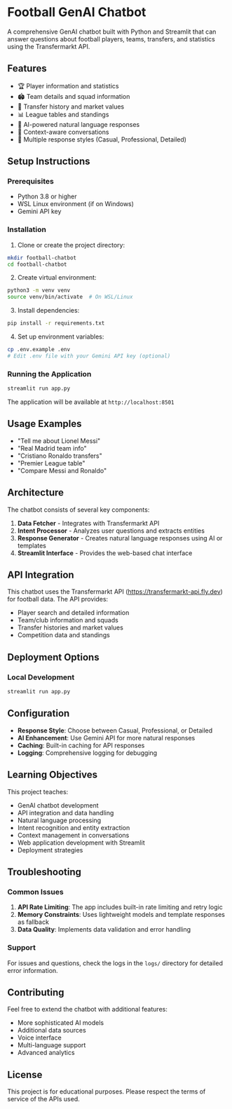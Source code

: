 # Football GenAI Chatbot

A comprehensive GenAI chatbot built with Python and Streamlit that can answer questions about football players, teams, transfers, and statistics using the Transfermarkt API.

## Features

- 🏆 Player information and statistics
- 🏟️ Team details and squad information
- 🔄 Transfer history and market values
- 📊 League tables and standings
- 🤖 AI-powered natural language responses
- 💬 Context-aware conversations
- 🎨 Multiple response styles (Casual, Professional, Detailed)

## Setup Instructions

### Prerequisites
- Python 3.8 or higher
- WSL Linux environment (if on Windows)
- Gemini API key

### Installation

1. Clone or create the project directory:
```bash
mkdir football-chatbot
cd football-chatbot
```

2. Create virtual environment:
```bash
python3 -m venv venv
source venv/bin/activate  # On WSL/Linux
```

3. Install dependencies:
```bash
pip install -r requirements.txt
```

4. Set up environment variables:
```bash
cp .env.example .env
# Edit .env file with your Gemini API key (optional)
```

### Running the Application

```bash
streamlit run app.py
```

The application will be available at `http://localhost:8501`

## Usage Examples

- "Tell me about Lionel Messi"
- "Real Madrid team info"
- "Cristiano Ronaldo transfers"
- "Premier League table"
- "Compare Messi and Ronaldo"

## Architecture

The chatbot consists of several key components:

1. **Data Fetcher** - Integrates with Transfermarkt API
2. **Intent Processor** - Analyzes user questions and extracts entities
3. **Response Generator** - Creates natural language responses using AI or templates
4. **Streamlit Interface** - Provides the web-based chat interface

## API Integration

This chatbot uses the Transfermarkt API (https://transfermarkt-api.fly.dev) for football data. The API provides:

- Player search and detailed information
- Team/club information and squads
- Transfer histories and market values
- Competition data and standings

## Deployment Options

### Local Development
```bash
streamlit run app.py
```

## Configuration

- **Response Style**: Choose between Casual, Professional, or Detailed
- **AI Enhancement**: Use Gemini API for more natural responses
- **Caching**: Built-in caching for API responses
- **Logging**: Comprehensive logging for debugging

## Learning Objectives

This project teaches:
- GenAI chatbot development
- API integration and data handling
- Natural language processing
- Intent recognition and entity extraction
- Context management in conversations
- Web application development with Streamlit
- Deployment strategies

## Troubleshooting

### Common Issues

1. **API Rate Limiting**: The app includes built-in rate limiting and retry logic
2. **Memory Constraints**: Uses lightweight models and template responses as fallback
3. **Data Quality**: Implements data validation and error handling

### Support

For issues and questions, check the logs in the `logs/` directory for detailed error information.

## Contributing

Feel free to extend the chatbot with additional features:
- More sophisticated AI models
- Additional data sources
- Voice interface
- Multi-language support
- Advanced analytics

## License

This project is for educational purposes. Please respect the terms of service of the APIs used.
